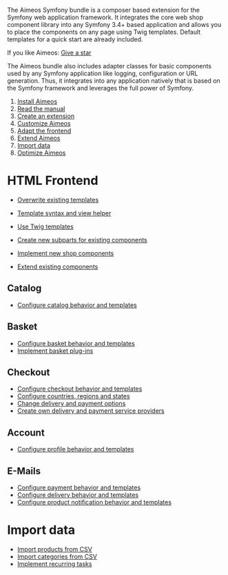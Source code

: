 The Aimeos Symfony bundle is a composer based extension for the Symfony web application framework. It integrates the core web shop component library into any Symfony 3.4+ based application and allows you to place the components on any page using Twig templates. Default templates for a quick start are already included.

If you like Aimeos: [Give a star](https://github.com/aimeos/aimeos-symfony)

The Aimeos bundle also includes adapter classes for basic components used by any Symfony application like logging, configuration or URL generation. Thus, it integrates into any application natively that is based on the Symfony framework and leverages the full power of Symfony.

1. [Install Aimeos](setup.md)
1. [Read the manual](../manual/index.md)
1. [Create an extension](../developer/extensions.md)
1. [Customize Aimeos](customize.md)
1. [Adapt the frontend](#html-frontend)
1. [Extend Aimeos](extend.md)
1. [Import data](#import-data)
1. [Optimize Aimeos](optimize.md)

# HTML Frontend

* [Overwrite existing templates](../frontend/html/overwrite-templates.md)
* [Template syntax and view helper](../infrastructure/view-helpers.md)
* [Use Twig templates](customize.md#twig-templates)

* [Create new subparts for existing components](../frontend/html/create-subparts.md)
* [Implement new shop components](../frontend/html/implement-components.md)
* [Extend existing components](../frontend/html/extend-components.md)

## Catalog

* [Configure catalog behavior and templates](../frontend/html/catalog-components.md)

## Basket

* [Configure basket behavior and templates](../frontend/html/basket-components.md)
* [Implement basket plug-ins](../providers/basket-plugins/index.md)

## Checkout

* [Configure checkout behavior and templates](../frontend/html/checkout-components.md)
* [Configure countries, regions and states](customize.md#countries-regions-and-states)
* [Change delivery and payment options](../manual/services.md)
* [Create own delivery and payment service providers](../providers/service/index.md)

## Account

* [Configure profile behavior and templates](../frontend/html/account-components.md)

## E-Mails

* [Configure payment behavior and templates](../frontend/html/email-components.md#payment)
* [Configure delivery behavior and templates](../frontend/html/email-components.md#delivery)
* [Configure product notification behavior and templates](../frontend/html/email-components.md#product-watch)

# Import data

* [Import products from CSV](../cronjobs/product-csv-import.md)
* [Import categories from CSV](../cronjobs/catalog-csv-import.md)
* [Implement recurring tasks](../cronjobs/create-job-controller.md)
